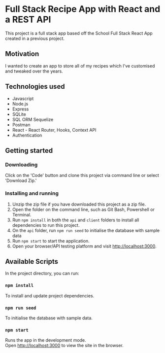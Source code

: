 # Full Stack Recipe App with React and a REST API

This project is a full stack app based off the School Full Stack React App created in a previous project.

## Motivation
I wanted to create an app to store all of my recipes which I've customised and tweaked over the years.

## Technologies used
- Javascript
- Node.js
- Express
- SQLite
- SQL ORM Sequelize
- Postman
- React - React Router, Hooks, Context API
- Authentication

## Getting started

### Downloading
Click on the 'Code' button and clone this project via command line or select 'Download Zip.'

### Installing and running
1. Unzip the zip file if you have downloaded this project as a zip file.
1. Open the folder on the command line, such as Git Bash, Powershell or Terminal.
1. Run `npm install` in both the `api` and `client` folders to install all dependencies to run this project.
1. On the `api` folder, run `npm run seed` to initialise the database with sample data
1. Run `npm start` to start the application.
1. Open your browser/API testing platform and visit [http://localhost:3000](http://localhost:3000).

## Available Scripts
In the project directory, you can run:

### `npm install`
To install and update project dependencies.

### `npm run seed`
To initialise the database with sample data.

### `npm start`
Runs the app in the development mode.\
Open [http://localhost:3000](http://localhost:3000) to view the site in the browser.